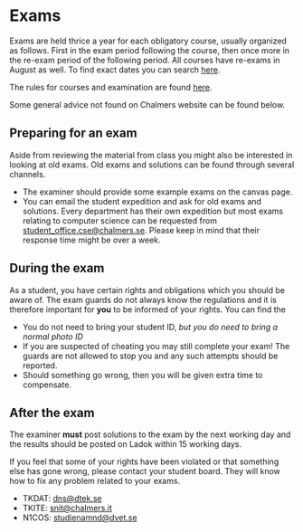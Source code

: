 # Exams

Exams are held thrice a year for each obligatory course, usually organized as follows. First in the exam period following the course, then once more in the re-exam period of the following period. All courses have re-exams in August as well. To find exact dates you can search [here](https://www.student.chalmers.se/sp/examdates_list).

The rules for courses and examination are found [here](https://www.chalmers.se/en/education/your-studies/examinations-and-other-summative-assessments/during-and-after-the-examination-session/).

Some general advice not found on Chalmers website can be found below.

## Preparing for an exam

Aside from reviewing the material from class you might also be interested in looking at old exams. Old exams and solutions can be found through several channels.

- The examiner should provide some example exams on the canvas page.
- You can email the student expedition and ask for old exams and solutions. Every department has their own expedition but most exams relating to computer science can be requested from [student_office.cse@chalmers.se](mailto://student_office.cse@chalmers.se). Please keep in mind that their response time might be over a week.
<!-- - You can find exam statics on [this page](https://tenta.chs.se), which is organised by students. -->

## During the exam

As a student, you have certain rights and obligations which you should be aware of. The exam guards do not always know the regulations and it is therefore important for **you** to be informed of your rights. You can find the

- You do not need to bring your student ID, _but you do need to bring a normal photo ID_
- If you are suspected of cheating you may still complete your exam! The guards are not allowed to stop you and any such attempts should be reported.
- Should something go wrong, then you will be given extra time to compensate.

## After the exam

The examiner **must** post solutions to the exam by the next working day and the results should be posted on Ladok within 15 working days.

If you feel that some of your rights have been violated or that something else has gone wrong, please contact your student board. They will know how to fix any problem related to your exams.

- TKDAT: dns@dtek.se
- TKITE: snit@chalmers.it
- N1COS: studienamnd@dvet.se
